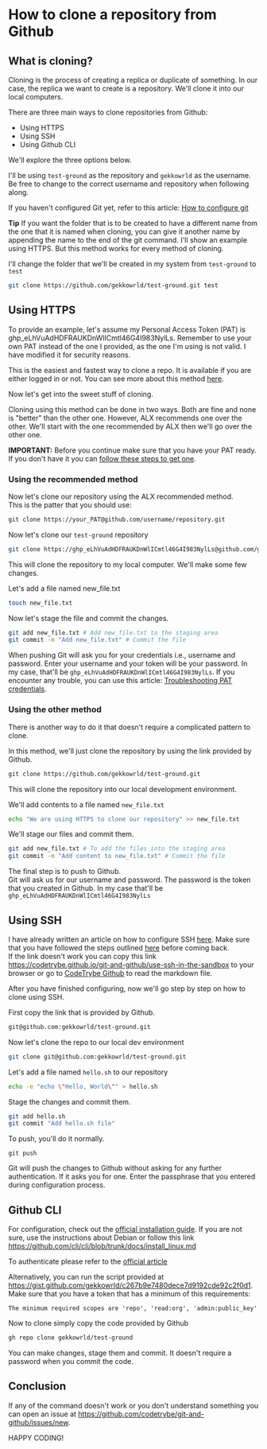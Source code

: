 # How to clone a repository from Github

## What is cloning?

Cloning is the process of creating a replica or duplicate of something. In our case, the replica we want to create is a repository. We'll clone it into our local computers.

There are three main ways to clone repositories from Github:

- Using HTTPS
- Using SSH
- Using Github CLI

We'll explore the three options below.

I'll be using `test-ground` as the repository and `gekkowrld` as the username. Be free to change to the correct username and repository when following along.

If you haven't configured Git yet, refer to this article: [How to configure git](https://codetrybe.github.io/git-and-github/how-to-configure-git)

**Tip** If you want the folder that is to be created to have a different name from the one that it is named when cloning, you can give it another name by appending the name to the end of the git command. I'll show an example using HTTPS. But this method works for every method of cloning.

I'll change the folder that we'll be created in my system from `test-ground` to `test`

```bash
git clone https://github.com/gekkowrld/test-ground.git test
```

## Using HTTPS

To provide an example, let's assume my Personal Access Token (PAT) is ghp_eLhVuAdHDFRAUKDnWlICmtl46G4I983NylLs. Remember to use your own PAT instead of the one I provided, as the one I'm using is not valid. I have modified it for security reasons.

This is the easiest and fastest way to clone a repo. It is available if you are either logged in or not. You can see more about this method [here](https://docs.github.com/en/get-started/getting-started-with-git/about-remote-repositories#cloning-with-https-urls).

Now let's get into the sweet stuff of cloning.

Cloning using this method can be done in two ways. Both are fine and none is "better" than the other one. However, ALX recommends one over the other. We'll start with the one recommended by ALX then we'll go over the other one.

**IMPORTANT:** Before you continue make sure that you have your PAT ready. If you don't have it you can [follow these steps to get one](https://docs.github.com/en/authentication/keeping-your-account-and-data-secure/creating-a-personal-access-token).

### Using the recommended method

Now let's clone our repository using the ALX recommended method.  
This is the patter that you should use:

```txt
git clone https://your_PAT@github.com/username/repository.git
```

Now let's clone our `test-ground` repository

```bash
git clone https://ghp_eLhVuAdHDFRAUKDnWlICmtl46G4I983NylLs@github.com/gekkowrld/test-ground.git
```

This will clone the repository to my local computer. We'll make some few changes.

Let's add a file named new_file.txt

```bash
touch new_file.txt
```

Now let's stage the file and commit the changes.

```bash
git add new_file.txt # Add new_file.txt to the staging area
git commit -m "Add new_file.txt" # Commit the file
```

When pushing Git will ask you for your credentials i.e., username and password. Enter your username and your token will be your password. In my case, that'll be `ghp_eLhVuAdHDFRAUKDnWlICmtl46G4I983NylLs`. If you encounter any trouble, you can use this article: [Troubleshooting PAT credentials](https://codetrybe.github.io/git-and-github/how-to-handle-pat-credentials).

### Using the other method

There is another way to do it that doesn't require a complicated pattern to clone.

In this method, we'll just clone the repository by using the link provided by Github.

```txt
git clone https://github.com/gekkowrld/test-ground.git
```

This will clone the repository into our local development environment.

We'll add contents to a file named `new_file.txt`

```bash
echo "We are using HTTPS to clone our repository" >> new_file.txt
```

We'll stage our files and commit them.

```bash
git add new_file.txt # To add the files into the staging area
git commit -m "Add content to new_file.txt" # Commit the file
```

The final step is to push to Github.  
Git will ask us for our username and password. The password is the token that you created in Github. In my case that'll be `ghp_eLhVuAdHDFRAUKDnWlICmtl46G4I983NylLs`

## Using SSH

I have already written an article on how to configure SSH [here](https://codetrybe.github.io/git-and-github/use-ssh-in-the-sandbox). Make sure that you have followed the steps outlined [here](https://codetrybe.github.io/git-and-github/use-ssh-in-the-sandbox) before coming back.  
If the link doesn't work you can copy this link <https://codetrybe.github.io/git-and-github/use-ssh-in-the-sandbox> to your browser or go to [CodeTrybe Github](https://github.com/codetrybe/git-and-github/blob/main/docs/use-ssh-in-the-sandbox.md) to read the markdown file.

After you have finished configuring, now we'll go step by step on how to clone using SSH.

First copy the link that is provided by Github.

```txt
git@github.com:gekkowrld/test-ground.git
```

Now let's clone the repo to our local dev environment

```bash
git clone git@github.com:gekkowrld/test-ground.git
```

Let's add a file named `hello.sh` to our repository

```bash
echo -e "echo \"Hello, World\"" > hello.sh
```

Stage the changes and commit them.

```bash
git add hello.sh
git commit "Add hello.sh file"
```

To push, you'll do it normally.

```shell
git push
```

Git will push the changes to Github without asking for any further authentication. If it asks you for one. Enter the passphrase that you entered during configuration process.

## Github CLI

For configuration, check out the [official installation guide](https://github.com/cli/cli#installation). If you are not sure, use the instructions about Debian or follow this link <https://github.com/cli/cli/blob/trunk/docs/install_linux.md>

To authenticate please refer to the [official article](https://cli.github.com/manual/gh_auth_login)

Alternatively, you can run the script provided at <https://gist.github.com/gekkowrld/c267b9e7480dece7d9192cde92c2f0d1>. Make sure that you have a token that has a minimum of this requirements:

`The minimum required scopes are 'repo', 'read:org', 'admin:public_key'`

Now to clone simply copy the code provided by Github

```txt
gh repo clone gekkowrld/test-ground
```

You can make changes, stage them and commit. It doesn't require a password when you commit the code.

## Conclusion

If any of the command doesn't work or you don't understand something you can open an issue at <https://github.com/codetrybe/git-and-github/issues/new>.

HAPPY CODING!
